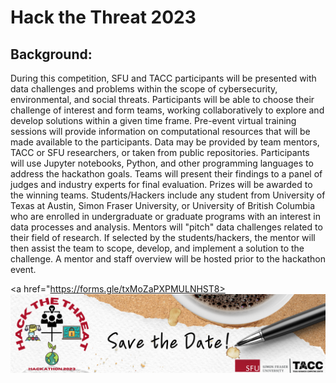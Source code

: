 

# Hack the Threat 2023





## Background:
During this competition, SFU and TACC participants will be presented with data challenges and problems within the scope of cybersecurity, environmental, and social threats. Participants will be able to choose their challenge of interest and form teams, working collaboratively to explore and develop solutions within a given time frame. Pre-event virtual training sessions will provide information on computational resources that will be made available to the participants. Data may be provided by team mentors, TACC or SFU researchers, or taken from public repositories. Participants will use Jupyter notebooks, Python, and other programming languages to address the hackathon goals. Teams will present their findings to a panel of judges and industry experts for final evaluation. Prizes will be awarded to the winning teams.
Students/Hackers include any student from University of Texas at Austin, Simon Fraser University, or University of British Columbia who are enrolled in undergraduate or graduate programs with an interest in data processes and analysis.
Mentors will "pitch" data challenges related to their field of research. If selected by the students/hackers, the mentor will then assist the team to scope, develop, and implement a solution to the challenge. A mentor and staff overview will be hosted prior to the hackathon event.

<a href="https://forms.gle/txMoZaPXPMULNHST8><img src="logos/Hack%20the%20Threat%20Google%20form%20Header.png"></a>
                                                                                                              
                                                                                                              

